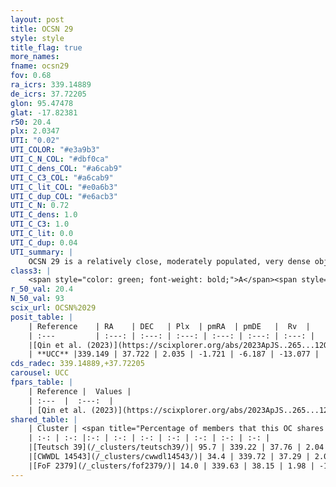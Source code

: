```yaml
---
layout: post
title: OCSN 29
style: style
title_flag: true
more_names: 
fname: ocsn29
fov: 0.68
ra_icrs: 339.14889
de_icrs: 37.72205
glon: 95.47478
glat: -17.82381
r50: 20.4
plx: 2.0347
UTI: "0.02"
UTI_COLOR: "#e3a9b3"
UTI_C_N_COL: "#dbf0ca"
UTI_C_dens_COL: "#a6cab9"
UTI_C_C3_COL: "#a6cab9"
UTI_C_lit_COL: "#e0a6b3"
UTI_C_dup_COL: "#e6acb3"
UTI_C_N: 0.72
UTI_C_dens: 1.0
UTI_C_C3: 1.0
UTI_C_lit: 0.0
UTI_C_dup: 0.04
UTI_summary: |
    OCSN 29 is a relatively close, moderately populated, very dense object of very high C3 quality. It was recently reported in the literature.<br><br><span style="color: #99180f; font-weight: bold;">Warning: </span>This is very likely a duplicate object, which shares a large percentage of members with at least one previously reported entry.
class3: |
    <span style="color: green; font-weight: bold;">A</span><span style="color: green; font-weight: bold;">A</span>
r_50_val: 20.4
N_50_val: 93
scix_url: OCSN%2029
posit_table: |
    | Reference    | RA    | DEC   | Plx  | pmRA  | pmDE   |  Rv  |
    | :---         | :---: | :---: | :---: | :---: | :---: | :---: |
    |[Qin et al. (2023)](https://scixplorer.org/abs/2023ApJS..265...12Q) | 339.08 | 37.79 | 2.05 | -1.81 | -6.15 | -13.7 |
    | **UCC** |339.149 | 37.722 | 2.035 | -1.721 | -6.187 | -13.077 | 
cds_radec: 339.14889,+37.72205
carousel: UCC
fpars_table: |
    | Reference |  Values |
    | :---  |  :---:  |
    | [Qin et al. (2023)](https://scixplorer.org/abs/2023ApJS..265...12Q) | `E(B-V)=0.13, m-M=8.79, logt=7.2` |
shared_table: |
    | Cluster | <span title="Percentage of members that this OC shares with the ones listed">%</span>   | RA   | DEC   | Plx   | pmRA  | pmDE  | Rv | UTI |
    | :-: | :-: |:-: | :-: | :-: | :-: | :-: | :-: | :-: |
    |[Teutsch 39](/_clusters/teutsch39/)| 95.7 | 339.22 | 37.76 | 2.04 | -1.76 | -6.04 | -13.08 |0.86 |
    |[CWWDL 14543](/_clusters/cwwdl14543/)| 34.4 | 339.72 | 37.29 | 2.01 | -1.55 | -6.12 | -13.97 |0.12 |
    |[FoF 2379](/_clusters/fof2379/)| 14.0 | 339.63 | 38.15 | 1.98 | -1.56 | -5.8 | -21.27 |0.16 |
---
```

